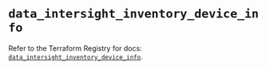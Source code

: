 # `data_intersight_inventory_device_info`

Refer to the Terraform Registry for docs: [`data_intersight_inventory_device_info`](https://registry.terraform.io/providers/ciscodevnet/intersight/1.0.71/docs/data-sources/inventory_device_info).
